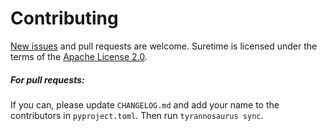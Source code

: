 # Contributing

[New issues](https://github.com/dmyersturnbull/suretime/issues) and pull requests are welcome.
Suretime is licensed under the terms of the [Apache License 2.0](https://spdx.org/licenses/agpl3.html).

##### For pull requests:
If you can, please update `CHANGELOG.md` and add your name to the contributors in `pyproject.toml`.
Then run `tyrannosaurus sync`.
